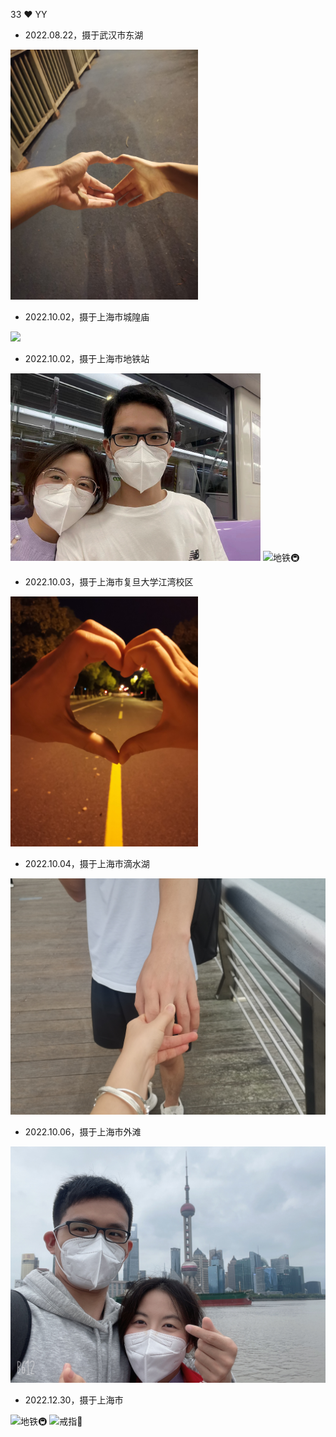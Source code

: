 33 ❤️ YY

* 2022.08.22，摄于武汉市东湖

<img src="image/Hand-in-hand-for-the-first-time.jpg" alt="东湖" title="2022.08.22，摄于武汉市东湖" height="400" width="300" />

* 2022.10.02，摄于上海市城隍庙

![](./image/photo-sticker.jpg)

* 2022.10.02，摄于上海市地铁站

<div style="display:inline">
  <img src="image/subway.jpg" alt="地铁🚇" title="2022.10.02，摄于上海市地铁站" height="300" width="400" />
  <img src="image/subway2.jpg" alt="地铁🚇" title="2022.10.02，摄于上海市地铁站" height="300" width="400" />
</div>

* 2022.10.03，摄于上海市复旦大学江湾校区

 <img src="image/love.jpg" alt="复旦大学江湾校区" title="2022.10.03，摄于上海市复旦大学江湾校区" height="400" width="300" />

* 2022.10.04，摄于上海市滴水湖

![](./image/give-me-your-hand.jpg)

* 2022.10.06，摄于上海市外滩

![](./image/Shanghai-bund.jpg)

* 2022.12.30，摄于上海市

<div style="display:inline">
  <img src="image/subway3.jpg" alt="地铁🚇" title="2022.12.30，摄于上海市地铁站" height="400" width="300" />
  <img src="image/ring.jpg" alt="戒指💍" title="2022.12.30，摄于上海市复旦大学江湾校区" height="400" width="300" />
</div>

